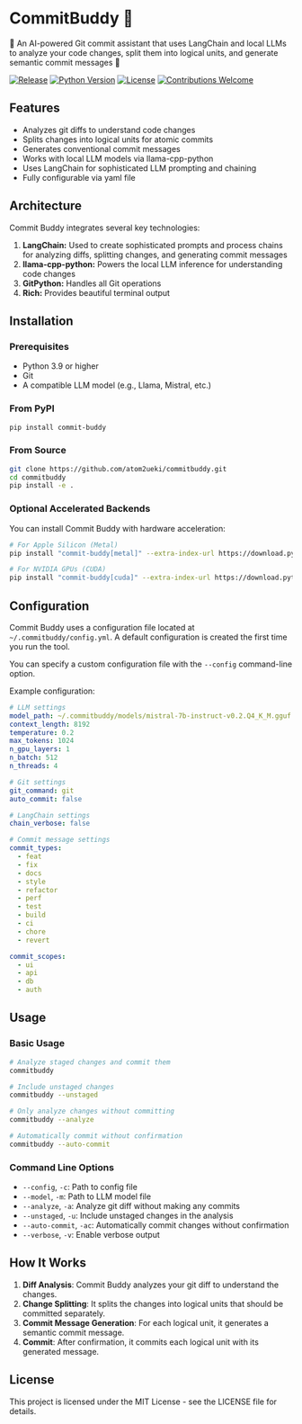 # CommitBuddy 🤖

🚀 An AI-powered Git commit assistant that uses LangChain and local LLMs to analyze your code changes, split them into logical units, and generate semantic commit messages 🚀

[![Release](https://github.com/atom2ueki/CommitBuddy/actions/workflows/release.yml/badge.svg)](https://github.com/atom2ueki/CommitBuddy/actions/workflows/release.yml)
[![Python Version](https://img.shields.io/badge/python-3.6%2B-blue.svg)](https://www.python.org/downloads/)
[![License](https://img.shields.io/badge/license-MIT-green.svg)](LICENSE)
[![Contributions Welcome](https://img.shields.io/badge/contributions-welcome-brightgreen.svg)](CONTRIBUTING.md)

## Features

- Analyzes git diffs to understand code changes
- Splits changes into logical units for atomic commits
- Generates conventional commit messages
- Works with local LLM models via llama-cpp-python
- Uses LangChain for sophisticated LLM prompting and chaining
- Fully configurable via yaml file

## Architecture

Commit Buddy integrates several key technologies:

1. **LangChain:** Used to create sophisticated prompts and process chains for analyzing diffs, splitting changes, and generating commit messages
2. **llama-cpp-python:** Powers the local LLM inference for understanding code changes
3. **GitPython:** Handles all Git operations
4. **Rich:** Provides beautiful terminal output

## Installation

### Prerequisites

- Python 3.9 or higher
- Git
- A compatible LLM model (e.g., Llama, Mistral, etc.)

### From PyPI

```bash
pip install commit-buddy
```

### From Source

```bash
git clone https://github.com/atom2ueki/commitbuddy.git
cd commitbuddy
pip install -e .
```

### Optional Accelerated Backends

You can install Commit Buddy with hardware acceleration:

```bash
# For Apple Silicon (Metal)
pip install "commit-buddy[metal]" --extra-index-url https://download.pytorch.org/whl/nightly/cpu

# For NVIDIA GPUs (CUDA)
pip install "commit-buddy[cuda]" --extra-index-url https://download.pytorch.org/whl/cu118
```

## Configuration

Commit Buddy uses a configuration file located at `~/.commitbuddy/config.yml`. A default configuration is created the first time you run the tool.

You can specify a custom configuration file with the `--config` command-line option.

Example configuration:

```yaml
# LLM settings
model_path: ~/.commitbuddy/models/mistral-7b-instruct-v0.2.Q4_K_M.gguf
context_length: 8192
temperature: 0.2
max_tokens: 1024
n_gpu_layers: 1
n_batch: 512
n_threads: 4

# Git settings
git_command: git
auto_commit: false

# LangChain settings
chain_verbose: false

# Commit message settings
commit_types:
  - feat
  - fix
  - docs
  - style
  - refactor
  - perf
  - test
  - build
  - ci
  - chore
  - revert

commit_scopes:
  - ui
  - api
  - db
  - auth
```

## Usage

### Basic Usage

```bash
# Analyze staged changes and commit them
commitbuddy

# Include unstaged changes
commitbuddy --unstaged

# Only analyze changes without committing
commitbuddy --analyze

# Automatically commit without confirmation
commitbuddy --auto-commit
```

### Command Line Options

- `--config`, `-c`: Path to config file
- `--model`, `-m`: Path to LLM model file
- `--analyze`, `-a`: Analyze git diff without making any commits
- `--unstaged`, `-u`: Include unstaged changes in the analysis
- `--auto-commit`, `-ac`: Automatically commit changes without confirmation
- `--verbose`, `-v`: Enable verbose output

## How It Works

1. **Diff Analysis**: Commit Buddy analyzes your git diff to understand the changes.
2. **Change Splitting**: It splits the changes into logical units that should be committed separately.
3. **Commit Message Generation**: For each logical unit, it generates a semantic commit message.
4. **Commit**: After confirmation, it commits each logical unit with its generated message.

## License

This project is licensed under the MIT License - see the LICENSE file for details.

